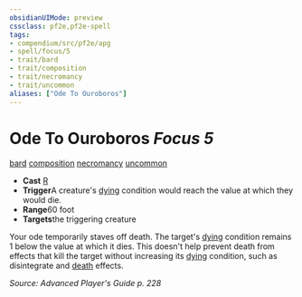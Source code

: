 ```yaml
---
obsidianUIMode: preview
cssclass: pf2e,pf2e-spell
tags:
- compendium/src/pf2e/apg
- spell/focus/5
- trait/bard
- trait/composition
- trait/necromancy
- trait/uncommon
aliases: ["Ode To Ouroboros"]
---
```

# Ode To Ouroboros *Focus 5*   
[bard](../../rules/traits/bard.md)  [composition](../../rules/traits/composition.md)  [necromancy](../../rules/traits/necromancy.md)  [uncommon](../../rules/traits/uncommon.md)  

- **Cast** [R](../../rules/core-rulebook/chapter-9-playing-the-game.md#Actions "Reaction") 
- **Trigger**A creature's [dying](../../rules/conditions.md#Dying) condition would reach the value at which they would die.
- **Range**60 foot
- **Targets**the triggering creature

Your ode temporarily staves off death. The target's [dying](../../rules/conditions.md#Dying) condition remains 1 below the value at which it dies. This doesn't help prevent death from effects that kill the target without increasing its [dying](../../rules/conditions.md#Dying) condition, such as disintegrate and [death](../../rules/traits/death.md) effects.

*Source: Advanced Player's Guide p. 228*